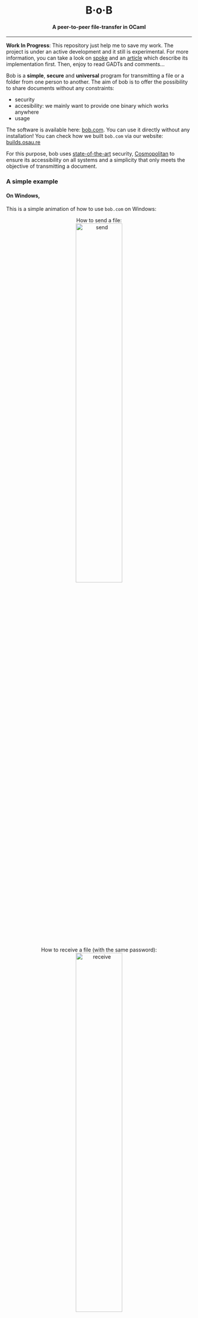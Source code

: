 <h1 align="center">B·o·B</h1>
<h4 align="center">A peer-to-peer file-transfer in OCaml</h4>
<hr>

**Work In Progress**: This repository just help me to save my work. The project
is under an active development and it still is experimental. For more
information, you can take a look on [spoke][spoke] and an [article][article]
which describe its implementation first. Then, enjoy to read GADTs and
comments...

Bob is a **simple**, **secure** and **universal** program for transmitting a
file or a folder from one person to another. The aim of bob is to offer the
possibility to share documents without any constraints:
- security
- accesibility: we mainly want to provide one binary which works anywhere
- usage

The software is available here: [bob.com][bob-com]. You can use it directly
without any installation! You can check how we built `bob.com` via our
website: [builds.osau.re](https://builds.osau.re)

For this purpose, bob uses [state-of-the-art][article] security,
[Cosmopolitan][cosmopolitan] to ensure its accessibility on all systems and a
simplicity that only meets the objective of transmitting a document.

### A simple example

#### On Windows,

This is a simple animation of how to use `bob.com` on Windows:
<div align="center">
How to send a file:<br />
<img src="./img/send.gif" alt="send" width="50%" />

How to receive a file (with the same password):<br />
<img src="./img/receive.gif" alt="receive" width="50%" />
</div>

#### On other platforms,

You can compile & install bob with [opam][opam]:
```sh
$ opam pin add -y https://github.com/dinosaure/bob
```

Bob has 3 sub-programs, the receiver, the sender and the relay. We will
concentrate on the first two:
- `bob recv` requires a password (decided between you and the sender). Take for
  example: revolucion-para-siempre. This program has several options like
  accepting any sender (sharing the same password) automatically or the address
  of the relay. An example of its use is:
```sh
$ bob recv revolucion-para-siempre -r $(dig +short osau.re) -y
>>> Received a file: my_huge_file.txt.
>>> ⠼   13.5 MiB    2.2 MiB/s
```
- `bob send` requires a document (a file or a folder) and let you to specify
  few options: compression, password, relay address.
```sh
$ bob send --password revolucion-para-siempre -r $(dig +short osau.re) \
    --no-compression my_huge_file.txt
>>> [│████████████████████████████│]   13.5 MiB  / 13.54 MiB
```

As you can see, some information is displayed and the download can begin. You
can let bob decide on the password if you want with regard to the sender:
```sh
$ bob send -r $(dig +short osau.re) my_huge_file.txt
Password: wei-widwagamboostu
>>> [│                            │]    0.0 B    / 13.54 MiB
```

And, by default, we always ask for confirmation from the recipients as to what
he/she is receiving:
```sh
$ bob recv -r $(dig +short osau.re) wei-widwagamboostu
Accept from 213.245.183.59:55291 [Y/n]:
```

### Design, Protocol and Implementation

If you are interested in the implementation of bob, the protocol itself or the
design of the program in general, there are some notes on this in the
distribution. For future contributions, it is advisable to read these
documents.

### Avantage of `bob`

#### The relay implementation

One of the advantage of `bob` is the implementation of its relay, which simply
transfers information from one peer to another without altering the content.
The investigators of the agreement are **only** the peers and the relay does
not intervene **in any way** in this agreement. The sole role of the relay is
to transfer information from one peer to another. When two peers reach an
agreement, they notif the relay so that it can allocate a secure channel
between the two peers.

The relay is therefore _blind_ to the algorithm used to reach an agreement.
This feature ensures that there is no compromise between peers via the relay.

The protocol itself does not allow the relay to obtain enough information to
decrypt your communications. Indeed, the initial exchange (the _handshake_)
between the peers is an exchange that could be done without a relay. The
purpose of the relay is:
- to provide a stable connection
- allow two peers to communicate with each other when they cannot directly
  (certainly because of a proxy)

The only packet that the relay introspects is that of the receiver's refusal or
acceptance in order to allocate a secure communication channel for the two
peers.

#### OCaml & GADTs

The state machine defined to ensure the exchange uses an feature of the OCaml
language: GADTs. From this we can encode at type level that a client cannot
talk to another client and a server cannot talk to another server. In this way,
we can prune problematic cases as errors upstream, outside the implementation
of the so-called state machine.

Indeed, the implementation of the state machine utimately focuses only on valid
cases - namely, a receiver wanting to communicate with a sender and vice-versa.
This property (the duality between receiver and sender) can be _encoded_ with
types and GADTs.

```ocaml
type send = | and recv = | and relay = |

type ('a, 'b) peer =
  | Send : (send, recv) peer
  | Recv : (recv, send) peer

type ('from, 'to) src =
  | Relay : (relay, 'to) src
  | Peer  : ('from, 'non_from) peer -> ('from, 'non_from) src

type ('from, 'to) dst =
  | Relay : ('from, relay) dst
  | Peer  : ('to, 'non_to) peer -> ('non_to, 'to) dst

type ('from, 'to) packet =
  | Hello_as_a_client : (recv, relay) packet
  | Hello_as_a_server : (send, relay) packet
  | Client_validator  : (recv,  send) packet
  | Server_validator  : (send,  recv) packet
```

This does not mean that we cannot receive a packet from a sender to a sender,
but we can (and should) elimimate such cases upstream of the state machine.
Another property is that we cannot, in OCaml and in this state machine,
explicitely send a packet to a sender if we are recognizsed as a sender.

#### Unikernels and [MirageOS][mirage]

Bob provides 2 implementations of the relay which are very similar. One is a
part of the executable and the user can launch its own relay _via_ `bob relay`
and an other implementation exists as an unikernel (see [mirage/][./mirage]).

The last one lets the user compile a full operating system as a relay and
virtualize it with KVM for instance. You must have a machine with [KVM][kvm].
You must install the `mirage` tool and install `bob` first. Then, you should be
able to craft the operating system with:
```sh
$ opam install mirage
$ git clone https://github.com/dinosaure/bob
$ mkdir bob-unikernel
$ cp bob/mirage/* bob-unikernel/
$ cd bob-unikernel/
$ mirage configure -t hvt
$ make depends
$ mirage build
$ ls dist/bob.hvt
dist/bob.hvt
```

An image `bob.hvt` is crafted and it can be launched with [Solo5][solo5] and
[albatross][albatross]. Albatross is available _via_ `apt` if you want:
```sh
$ wget -q -O - https://apt.robur.coop/gpg.pub | apt-key add -
$ echo "deb https://apt.robur.coop ubuntu-20.04 main" >> /etc/apt/sources.list
$ sudo apt update
$ sudo apt install solo5-hvt albatross
```

##### Networks and unikernels

For OS virtualization, you usually requires a bridge:
```
$ cat >>/etc/network/interfaces <<EOF

auto service
iface service inet static
  address 10.0.0.1
  netmask 255.255.255.0
  broadcast 10.0.0.255
  bridge_ports none
  bridge_stp off
  bridge_fd 0
  bridge_maxwait 0
EOF
$ systemctl restart networking
```

Finally, you need to let the unikernel to communicate with Internet and let
people to communicate with your unikernel:
```sh
$ cat "1" > /proc/sys/net/ipv4/ip_forward
$ iptables -A FORWARD -o service -m conntrack --ctstate RELATED,ESTABLISHED \
    -j ACCEPT
$ iptables -A FORWARD -i service ! -o service -j ACCEPT
$ iptables -A FORWARD -i service -o service -j ACCEPT
$ iptables -t nat -A POSTROUTING -s 10.0.0.0/24 ! -o service \
    -j MASQUERADE
$ iptables -N BOB
$ iptables -A BOB -d 10.0.0.2/32 ! -i service -o service \
    -p tcp -m tcp --dport 9000 -j ACCEPT
$ iptables -A BOB -d 10.0.0.2/32 ! -i service -o service \
    -p tcp -m tcp --dport 9001 -j ACCEPT
$ iptables -A FORWARD -o service -j BOB
$ iptables -t nat -N BOB
$ iptables -t nat -A PREROUTING -m addrtype --dst-type LOCAL -j BOB
$ iptables -t nat -A BOB ! -s 10.0.0.2/32 \
    -p tcp -m tcp --dport 9000 =j DNAT --to-destination 10.0.0.2:9000
$ iptables -t nat -A BOB ! -s 10.0.0.2/32 \
    -p tcp -m tcp --dport 9001 =j DNAT --to-destination 10.0.0.2:9000
```

##### Launch the unikernel

You can launch the unikernel with `albatross` with:
```sh
$ albatross-client-local create --net=service \
    --arg="--ipv4=10.0.0.2/24"
    --arg="--ipv4-gateway=10.0.0.1" bob bob.hvt
```

Locally, you are able to communicate with your relay _via_ the `-r` option:
```sh
$ bob send -r <my-public-ip>:9000
Password: shoacquis-feursonsindlebu

$ bob -r <my-public-ip>:9000 shoacquis-feursonsindlebu
Accept from <server-identity> [Y/n]: Y
Handshake is done with <server-identity>
```

#### Reproducible builds

The version you can download of `bob.com` was produced in such a context that
you can reproduce the same binary in the same context. This is called software
reproducibility. We provide an infrastructure (developed by [robur.io][robur])
[builds.osau.re](https://builds.osau.re) that checks the reproducibility of the
software every day.

#### [Esperanto][esperanto], [Cosmopolitan][cosmopolitan] and Windows support

Currently, the `bob` executable can be compiled with the `esperanto` toolchain.
By this way, we are able to deliver a `bob.com` which works _anywhere_. The
status of it is experimental. However, few tweak on some libraries (specially
`mirage-crypto` and `digestif`) are needed to be able to compile `bob`
with this _toolchain_.

The final executable, the `bob.com` seems to work on PowerShell (Windows) and
obviously Linux.

A CI exists which try to compile `bob` with Esperanto and Cosmopolitan. The
builded artifact is available into the GitHub action which built the
executable. Any users can download this artifact (see Actions and the last
green GitHub Action, you will find a `bob.com` artifact) and execute it on
their computer - there should be no prerequisites.

[spoke]: https://github.com/dinosaure/spoke
[article]: https://blog.osau.re/articles/spoke.html
[mirage]: https://mirage.io/
[kvm]: https://en.wikipedia.org/wiki/Kernel-based_Virtual_Machine
[solo5]: https://github.com/Solo5/solo5
[albatross]: https://github.com/hannesm/albatross
[esperanto]: https://github.com/dinosaure/esperanto
[cosmopolitan]: https://github.com/jart/cosmopolitan
[opam]: https://opam.ocaml.org/
[robur]: https://robur.io/
[bob-com]: https://builds.osau.re/job/bob/build/latest/f/bin/bob.com
